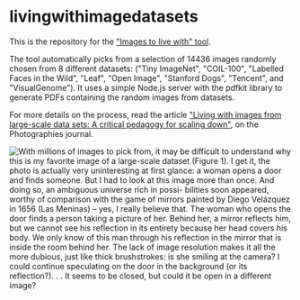 # livingwithimagedatasets

This is the repository for the ["Images to live with" tool](https://learningfromlivingwithdata.herokuapp.com/).

The tool automatically picks from a selection of 14436 images randomly chosen from 8 different datasets: ("Tiny ImageNet", "COIL-100", "Labelled Faces in the Wild", "Leaf", "Open Image", "Stanford Dogs", "Tencent", and "VisualGenome"). It uses a simple Node.js server with the pdfkit library to generate PDFs containing the random images from datasets.

For more details on the process, read the article ["Living with images from large-scale data sets: A critical pedagogy for scaling down"](https://doi.org/10.1080/17540763.2023.2189285), on the Photographies journal.

![With millions of images to pick from, it may be difficult to understand why this is my favorite image of a large-scale dataset (Figure 1). I get it, the photo is actually very uninteresting at first glance: a woman opens a door and finds someone. But I had to look at this image more than once. And doing so, an ambiguous universe rich in possi- bilities soon appeared, worthy of comparison with the game of mirrors painted by Diego Velázquez in 1656 (Las Meninas) – yes, I really believe that. The woman who opens the door finds a person taking a picture of her. Behind her, a mirror reflects him, but we cannot see his reflection in its entirety because her head covers his body. We only know of this man through his reflection in the mirror that is inside the room behind her. The lack of image resolution makes it all the more dubious, just like thick brushstrokes: is she smiling at the camera? I could continue speculating on the door in the background (or its reflection?). . . It seems to be closed, but could it be open in a different image?](https://learningfromlivingwithdata.herokuapp.com/fig2.png)


